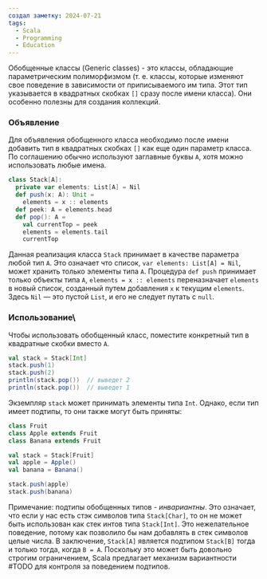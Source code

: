 ```yaml
---
создал заметку: 2024-07-21
tags:
  - Scala
  - Programming
  - Education
---
```

Обобщенные классы (Generic classes) - это классы, обладающие параметрическим полиморфизмом (т. е. классы, которые изменяют свое поведение в зависимости от приписываемого им типа. Этот тип указывается в квадратных скобках `[]` сразу после имени класса). Они особенно полезны для создания коллекций.
### Объявление
Для объявления обобщенного класса необходимо после имени добавить тип в квадратных скобках `[]` как еще один параметр класса. По соглашению обычно используют заглавные буквы `A`, хотя можно использовать любые имена.
```scala
class Stack[A]:
  private var elements: List[A] = Nil
  def push(x: A): Unit =
    elements = x :: elements
  def peek: A = elements.head
  def pop(): A =
    val currentTop = peek
    elements = elements.tail
    currentTop
```
Данная реализация класса `Stack` принимает в качестве параметра любой тип `A`. Это означает что список, `var elements: List[A] = Nil`, может хранить только элементы типа `A`. Процедура `def push` принимает только объекты типа `A`, `elements = x :: elements` переназначает `elements` в новый список, созданный путем добавления `x` к текущим `elements`.
Здесь `Nil` — это пустой `List`, и его не следует путать с `null`.
### Использование\
Чтобы использовать обобщенный класс, поместите конкретный тип в квадратные скобки вместо `A`.
```scala
val stack = Stack[Int]
stack.push(1)
stack.push(2)
println(stack.pop())  // выведет 2
println(stack.pop())  // выведет 1
```

Экземпляр `stack` может принимать элементы типа `Int`. Однако, если тип имеет подтипы, то они также могут быть приняты:
```scala
class Fruit
class Apple extends Fruit
class Banana extends Fruit

val stack = Stack[Fruit]
val apple = Apple()
val banana = Banana()

stack.push(apple)
stack.push(banana)
```
Примечание: подтипы обобщенных типов - *инвариантны*. Это означает, что если у нас есть стэк символов типа `Stack[Char]`, то он не может быть использован как стек интов типа `Stack[Int]`. Это нежелательное поведение, потому как позволило бы нам добавлять в стек символов целые числа. В заключение, `Stack[A]` является подтипом `Stack[B]` тогда и только тогда, когда `B = A`. Поскольку это может быть довольно строгим ограничением, Scala предлагает механизм вариантности #TODO для контроля за поведением подтипов.
